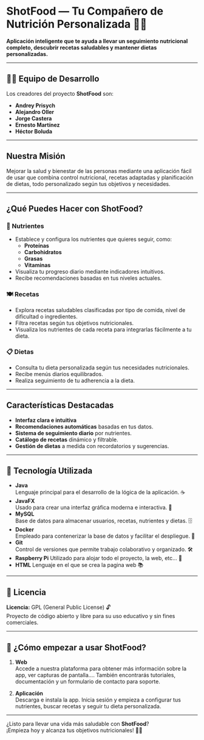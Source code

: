  
# ShotFood — Tu Compañero de Nutrición Personalizada 🥗📱

**Aplicación inteligente que te ayuda a llevar un seguimiento nutricional completo, descubrir recetas saludables y mantener dietas personalizadas.**

---


## 👨‍💻 Equipo de Desarrollo

Los creadores del proyecto **ShotFood** son:

- **Andrey Prisych**  
- **Alejandro Oller**  
- **Jorge Castera**  
- **Ernesto Martínez**  
- **Héctor Boluda**

---

## Nuestra Misión

Mejorar la salud y bienestar de las personas mediante una aplicación fácil de usar que combina control nutricional, recetas adaptadas y planificación de dietas, todo personalizado según tus objetivos y necesidades.

---

## ¿Qué Puedes Hacer con ShotFood?

### 🧪 Nutrientes
- Establece y configura los nutrientes que quieres seguir, como:
  - **Proteínas**
  - **Carbohidratos**
  - **Grasas**
  - **Vitaminas**  
- Visualiza tu progreso diario mediante indicadores intuitivos.
- Recibe recomendaciones basadas en tus niveles actuales.

### 🍽️ Recetas
- Explora recetas saludables clasificadas por tipo de comida, nivel de dificultad o ingredientes.
- Filtra recetas según tus objetivos nutricionales.
- Visualiza los nutrientes de cada receta para integrarlas fácilmente a tu dieta.

### 📋 Dietas
- Consulta tu dieta personalizada según tus necesidades nutricionales.
- Recibe menús diarios equilibrados.
- Realiza seguimiento de tu adherencia a la dieta.

---

## Características Destacadas

- **Interfaz clara e intuitiva**  
- **Recomendaciones automáticas** basadas en tus datos.
- **Sistema de seguimiento diario** por nutrientes.
- **Catálogo de recetas** dinámico y filtrable.
- **Gestión de dietas** a medida con recordatorios y sugerencias.

---

## 🚀 Tecnología Utilizada

- **Java**  
  Lenguaje principal para el desarrollo de la lógica de la aplicación. ☕  
- **JavaFX**  
  Usado para crear una interfaz gráfica moderna e interactiva. 🎨  
- **MySQL**  
  Base de datos para almacenar usuarios, recetas, nutrientes y dietas. 🗄️  
- **Docker**  
  Empleado para contenerizar la base de datos y facilitar el despliegue. 🐳  
- **Git**  
  Control de versiones que permite trabajo colaborativo y organizado. 🛠️  
- **Raspberry Pi** 
  Utilizado para alojar todo el proyecto, la web, etc... 🍓
- **HTML** 
  Lenguaje en el que se crea la pagina web 📚

---

## 📄 Licencia

**Licencia:** GPL (General Public License) 🔓  
Proyecto de código abierto y libre para su uso educativo y sin fines comerciales.

---

## 🛒 ¿Cómo empezar a usar ShotFood?

1. **Web**  
   Accede a nuestra plataforma para obtener más información sobre la app, ver capturas de pantalla.... También encontrarás tutoriales, documentación y un formulario de contacto para soporte.

2. **Aplicación**  
   Descarga e instala la app. Inicia sesión y empieza a configurar tus nutrientes, buscar recetas y seguir tu dieta personalizada.

---

¿Listo para llevar una vida más saludable con **ShotFood**?  
¡Empieza hoy y alcanza tus objetivos nutricionales! 💪🥑
